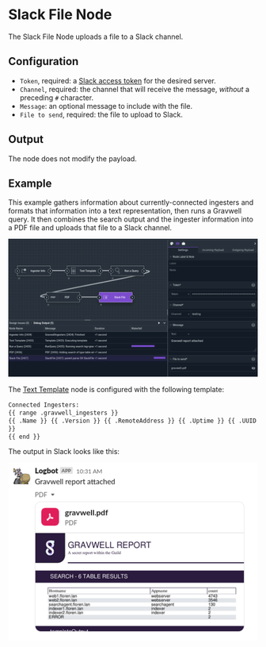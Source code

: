 # Slack File Node

The Slack File Node uploads a file to a Slack channel.

## Configuration

* `Token`, required: a [Slack access token](https://api.slack.com/authentication/token-types) for the desired server.
* `Channel`, required: the channel that will receive the message, *without* a preceding `#` character.
* `Message`: an optional message to include with the file.
* `File to send`, required: the file to upload to Slack.

## Output

The node does not modify the payload.

## Example

This example gathers information about currently-connected ingesters and formats that information into a text representation, then runs a Gravwell query. It then combines the search output and the ingester information into a PDF file and uploads that file to a Slack channel.

![](slackfile-example.png)

The [Text Template](template.md) node is configured with the following template:

```
Connected Ingesters:
{{ range .gravwell_ingesters }}
{{ .Name }} {{ .Version }} {{ .RemoteAddress }} {{ .Uptime }} {{ .UUID }}
{{ end }}
```

The output in Slack looks like this:

![](slackfile-output.png)
